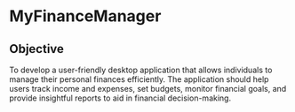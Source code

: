 # MyFinanceManager
## Objective
To develop a user-friendly desktop application that allows individuals to manage their personal finances efficiently. 
The application should help users track income and expenses, set budgets, monitor financial goals, and provide insightful reports to aid in financial decision-making.